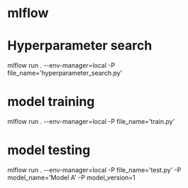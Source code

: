 # mlflow

# Hyperparameter search
mlflow run . --env-manager=local -P file_name='hyperparameter_search.py'

# model training
mlflow run . --env-manager=local -P file_name='train.py'   

# model testing
mlflow run . --env-manager=local -P file_name='test.py' -P model_name='Model A' -P  model_version=1